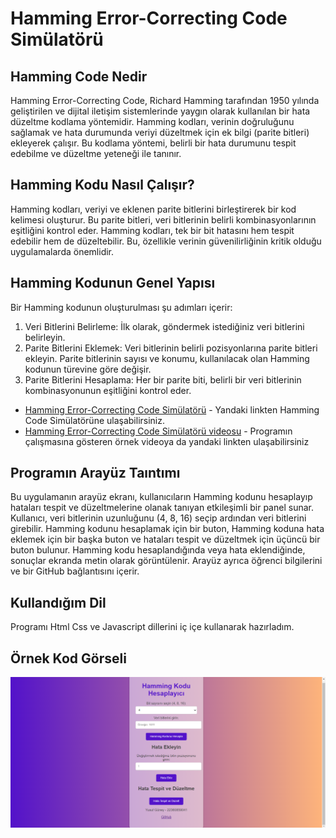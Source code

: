 # Hamming Error-Correcting Code Simülatörü
## Hamming Code Nedir
Hamming Error-Correcting Code, Richard Hamming tarafından 1950 yılında geliştirilen ve dijital iletişim sistemlerinde yaygın olarak kullanılan bir hata düzeltme kodlama yöntemidir. 
Hamming kodları, verinin doğruluğunu sağlamak ve hata durumunda veriyi düzeltmek için ek bilgi (parite bitleri) ekleyerek çalışır. Bu kodlama yöntemi, belirli bir hata durumunu tespit edebilme ve düzeltme yeteneği ile tanınır.
## Hamming Kodu Nasıl Çalışır?
Hamming kodları, veriyi ve eklenen parite bitlerini birleştirerek bir kod kelimesi oluşturur. Bu parite bitleri, veri bitlerinin belirli kombinasyonlarının eşitliğini kontrol eder. 
Hamming kodları, tek bir bit hatasını hem tespit edebilir hem de düzeltebilir. Bu, özellikle verinin güvenilirliğinin kritik olduğu uygulamalarda önemlidir.

## Hamming Kodunun Genel Yapısı
Bir Hamming kodunun oluşturulması şu adımları içerir:
1. Veri Bitlerini Belirleme: İlk olarak, göndermek istediğiniz veri bitlerini belirleyin.
2. Parite Bitlerini Eklemek: Veri bitlerinin belirli pozisyonlarına parite bitleri ekleyin. Parite bitlerinin sayısı ve konumu, kullanılacak olan Hamming kodunun türevine göre değişir. 
3. Parite Bitlerini Hesaplama: Her bir parite biti, belirli bir veri bitlerinin kombinasyonunun eşitliğini kontrol eder.

* [Hamming Error-Correcting Code Simülatörü](https://yusuf-guney.github.io/HammingCode-Simulator/) - Yandaki linkten Hamming Code Simülatörüne ulaşabilirsiniz.
* [Hamming Error-Correcting Code Simülatörü videosu](https://www.youtube.com/watch?v=pcRtn8Rx_kk&t=6s) - Programın çalışmasına gösteren örnek videoya da yandaki linkten ulaşabilirsiniz
## Programın Arayüz Taıntımı
Bu uygulamanın arayüz ekranı, kullanıcıların Hamming kodunu hesaplayıp hataları tespit ve düzeltmelerine olanak tanıyan etkileşimli bir panel sunar. Kullanıcı, veri bitlerinin uzunluğunu (4, 8, 16) seçip ardından veri bitlerini girebilir. Hamming kodunu hesaplamak için bir buton, Hamming koduna hata eklemek için bir başka buton ve hataları tespit ve düzeltmek için üçüncü bir buton bulunur. Hamming kodu hesaplandığında veya hata eklendiğinde, sonuçlar ekranda metin olarak görüntülenir. Arayüz ayrıca öğrenci bilgilerini ve bir GitHub bağlantısını içerir. 

## Kullandığım Dil 
Programı Html Css ve Javascript dillerini iç içe kullanarak hazırladım. 
## Örnek Kod Görseli
![](Örnek_Ekran_Görüntüsü.png)
